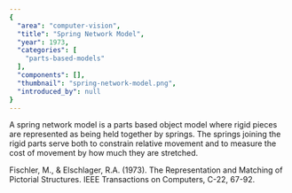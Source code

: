 ```yaml
---
{
  "area": "computer-vision",
  "title": "Spring Network Model",
  "year": 1973,
  "categories": [
    "parts-based-models"
  ],
  "components": [],
  "thumbnail": "spring-network-model.png",
  "introduced_by": null
}
---
```


A spring network model is a parts based object model where rigid pieces are represented as being held together by springs. The springs joining the rigid parts serve both to constrain relative movement and to measure the cost of movement by how much they are stretched.

Fischler, M., & Elschlager, R.A. (1973). The Representation and Matching of Pictorial Structures. IEEE Transactions on Computers, C-22, 67-92.